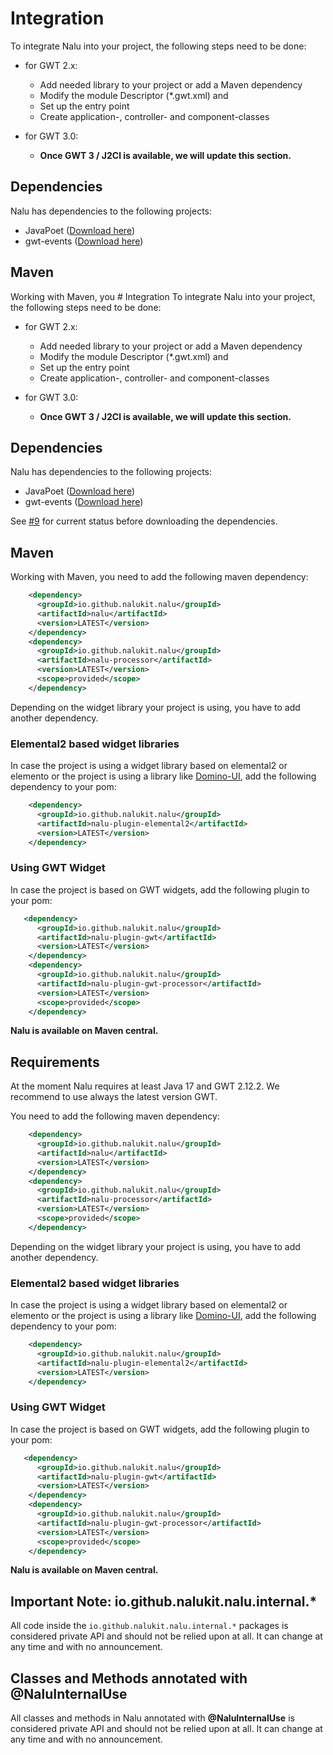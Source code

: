 # Integration
To integrate Nalu into your project, the following steps need to be done:

* for GWT 2.x:
  * Add needed library to your project or add a Maven dependency
  * Modify the module Descriptor (*.gwt.xml) and
  * Set up the entry point
  * Create application-, controller- and component-classes

* for GWT 3.0:
  * **Once GWT 3 / J2Cl is available, we will update this section.**

## Dependencies
Nalu has dependencies to the following projects:
* JavaPoet ([Download here](https://github.com/square/javapoet/releases))
* gwt-events  ([Download here](https://github.com/gwtproject/gwt-events))

## Maven
Working with Maven, you # Integration
To integrate Nalu into your project, the following steps need to be done:

* for GWT 2.x:
  * Add needed library to your project or add a Maven dependency
  * Modify the module Descriptor (*.gwt.xml) and
  * Set up the entry point
  * Create application-, controller- and component-classes

* for GWT 3.0:
  * **Once GWT 3 / J2Cl is available, we will update this section.**

## Dependencies
Nalu has dependencies to the following projects:
* JavaPoet ([Download here](https://github.com/square/javapoet/releases))
* gwt-events  ([Download here](https://github.com/gwtproject/gwt-events))

See [#9](https://github.com/NaluKit/nalu/issues/9) for current status before downloading the dependencies.

## Maven
Working with Maven, you need to add the following maven dependency:
```XML
    <dependency>
      <groupId>io.github.nalukit.nalu</groupId>
      <artifactId>nalu</artifactId>
      <version>LATEST</version>
    </dependency>
    <dependency>
      <groupId>io.github.nalukit.nalu</groupId>
      <artifactId>nalu-processor</artifactId>
      <version>LATEST</version>
      <scope>provided</scope>
    </dependency>
```
Depending on the widget library your project is using, you have to add another dependency.

### Elemental2 based widget libraries
In case the project is using a widget library based on elemental2 or elemento or the project is using a library like [Domino-UI](https://github.com/DominoKit/domino-ui), add the following dependency to your pom:
```XML
    <dependency>
      <groupId>io.github.nalukit.nalu</groupId>
      <artifactId>nalu-plugin-elemental2</artifactId>
      <version>LATEST</version>
    </dependency>
```

### Using GWT Widget
In case the project is based on GWT widgets, add the following plugin to your pom:
```XML
   <dependency>
      <groupId>io.github.nalukit.nalu</groupId>
      <artifactId>nalu-plugin-gwt</artifactId>
      <version>LATEST</version>
    </dependency>
    <dependency>
      <groupId>io.github.nalukit.nalu</groupId>
      <artifactId>nalu-plugin-gwt-processor</artifactId>
      <version>LATEST</version>
      <scope>provided</scope>
    </dependency>
```

**Nalu is available on Maven central.**

## Requirements

At the moment Nalu requires at least Java 17 and GWT 2.12.2. We recommend to use always the latest version GWT.

You need to add the following maven dependency:
```XML
    <dependency>
      <groupId>io.github.nalukit.nalu</groupId>
      <artifactId>nalu</artifactId>
      <version>LATEST</version>
    </dependency>
    <dependency>
      <groupId>io.github.nalukit.nalu</groupId>
      <artifactId>nalu-processor</artifactId>
      <version>LATEST</version>
      <scope>provided</scope>
    </dependency>
```
Depending on the widget library your project is using, you have to add another dependency.

### Elemental2 based widget libraries
In case the project is using a widget library based on elemental2 or elemento or the project is using a library like [Domino-UI](https://github.com/DominoKit/domino-ui), add the following dependency to your pom:
```XML
    <dependency>
      <groupId>io.github.nalukit.nalu</groupId>
      <artifactId>nalu-plugin-elemental2</artifactId>
      <version>LATEST</version>
    </dependency>
```

### Using GWT Widget
In case the project is based on GWT widgets, add the following plugin to your pom:
```XML
   <dependency>
      <groupId>io.github.nalukit.nalu</groupId>
      <artifactId>nalu-plugin-gwt</artifactId>
      <version>LATEST</version>
    </dependency>
    <dependency>
      <groupId>io.github.nalukit.nalu</groupId>
      <artifactId>nalu-plugin-gwt-processor</artifactId>
      <version>LATEST</version>
      <scope>provided</scope>
    </dependency>
```

**Nalu is available on Maven central.**

## Important Note: io.github.nalukit.nalu.internal.*
All code inside the `io.github.nalukit.nalu.internal.*` packages is considered private API and should not be relied upon at all. It can change at any time and with no announcement.

## Classes and Methods annotated with @NaluInternalUse
All classes and methods in Nalu annotated with **@NaluInternalUse** is considered private API and should not be relied upon at all. It can change at any time and with no announcement.
